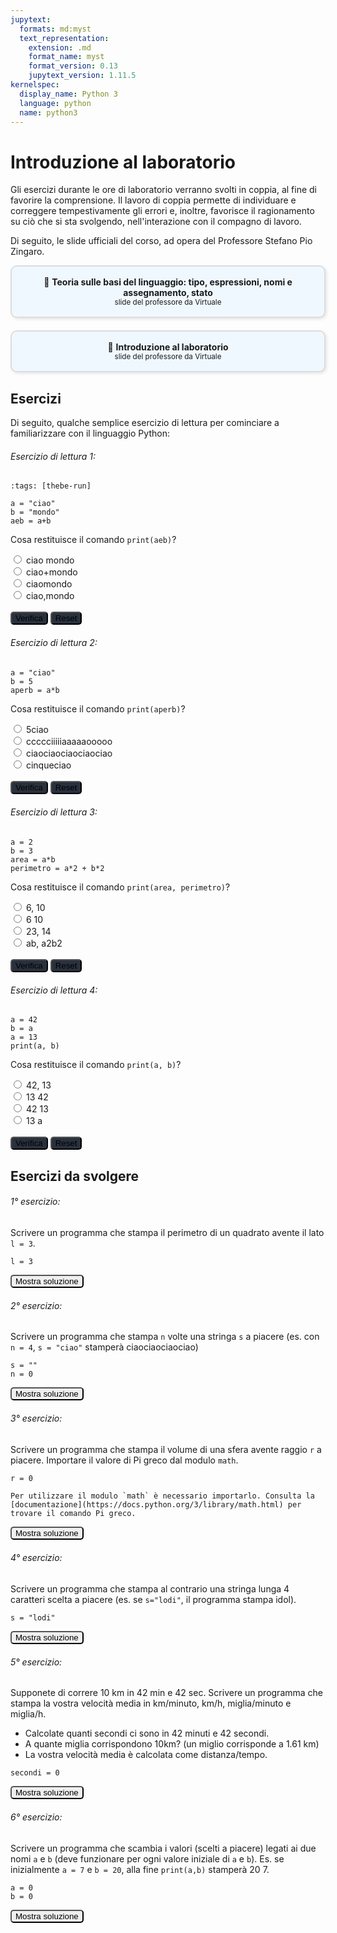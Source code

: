 ```yaml
---
jupytext:
  formats: md:myst
  text_representation:
    extension: .md
    format_name: myst
    format_version: 0.13
    jupytext_version: 1.11.5
kernelspec:
  display_name: Python 3
  language: python
  name: python3
---
```


# Introduzione al laboratorio

Gli esercizi durante le ore di laboratorio verranno svolti in coppia, al fine di favorire la comprensione. Il lavoro di coppia permette di individuare e correggere tempestivamente gli errori e, inoltre, favorisce il ragionamento su ciò che si sta svolgendo, nell'interazione con il compagno di lavoro.

Di seguito, le slide ufficiali del corso, ad opera del Professore Stefano Pio Zingaro.

<a href="https://virtuale.unibo.it/mod/resource/view.php?id=1836002" target="_blank" style="text-decoration: none;">
  <div style="border: 2px solid #ddd; padding: 16px; border-radius: 10px; background-color: #f0f8ff; text-align: center; box-shadow: 2px 2px 5px rgba(0,0,0,0.1);">
    📎 <strong>Teoria sulle basi del linguaggio: tipo, espressioni, nomi e assegnamento, stato</strong><br>
    <small>slide del professore da Virtuale</small>
  </div>
</a>

<div style="margin-top: 20px;"></div>

<a href="https://virtuale.unibo.it/mod/resource/view.php?id=1836007" target="_blank" style="text-decoration: none;">
  <div style="border: 2px solid #ddd; padding: 16px; border-radius: 10px; background-color: #f0f8ff; text-align: center; box-shadow: 2px 2px 5px rgba(0,0,0,0.1);">
    📎 <strong>Introduzione al laboratorio</strong><br>
    <small>slide del professore da Virtuale</small>
  </div>
</a>

## Esercizi

Di seguito, qualche semplice esercizio di lettura per cominciare a familiarizzare con il linguaggio Python:

###### Esercizio di lettura 1:
```{code-cell}
:tags: [thebe-run]

a = "ciao"
b = "mondo"
aeb = a+b
```

Cosa restituisce il comando `print(aeb)`?

<form onsubmit="checkAnswer(event, 'q1_intro', 'ciaomondo', 'feedback1_intro')">
  <input type="radio" name="q1_intro" value="ciao mondo"> ciao mondo<br>
  <input type="radio" name="q1_intro" value="ciao+mondo"> ciao+mondo<br>
  <input type="radio" name="q1_intro" value="ciaomondo"> ciaomondo<br>
  <input type="radio" name="q1_intro" value="ciao,mondo"> ciao,mondo<br>
  <br>
  <input type="submit" value="Verifica" style="background-color:#29313D; border-radius:5px">
  <button type="button" style="background-color:#29313D; border-radius:5px" onclick="resetQuiz('q1_intro', 'feedback1_intro')">Reset</button>
</form>

<div style="margin-top: 20px;"></div>

<p id="feedback1_intro"></p>

<script>
function checkAnswer(event, groupName, correctValue, feedbackID) {
  event.preventDefault();
  const choices = document.getElementsByName(groupName);
  let selected = null;
  for (const choice of choices) {
    if (choice.checked) {
      selected = choice.value;
      break;
    }
  }

  const feedback = document.getElementById(feedbackID);
  if (selected === correctValue) {
    feedback.innerHTML = "✅ Corretto!";
  } else if (selected) {
    feedback.innerHTML = "❌ Sbagliato. Riprova.";
  } else {
    feedback.innerHTML = "⚠️ Seleziona una risposta prima di verificare.";
  }
}

function resetQuiz(groupName, feedbackID) {
  const choices = document.getElementsByName(groupName);
  for (const choice of choices) {
    choice.checked = false;
  }
  document.getElementById(feedbackID).innerHTML = "";
}
</script>




###### Esercizio di lettura 2:
```{code-cell}
a = "ciao" 
b = 5 
aperb = a*b 
```

Cosa restituisce il comando `print(aperb)`?

<form onsubmit="checkAnswer(event, 'q2_intro', 'ciaociaociaociaociao', 'feedback2_intro')">
  <input type="radio" name="q2_intro" value="5ciao"> 5ciao<br>
  <input type="radio" name="q2_intro" value="ccccciiiiiaaaaaooooo"> ccccciiiiiaaaaaooooo<br>
  <input type="radio" name="q2_intro" value="ciaociaociaociaociao"> ciaociaociaociaociao<br>
  <input type="radio" name="q2_intro" value="cinqueciao"> cinqueciao<br>
  <br>
  <input type="submit" value="Verifica" style="background-color:#29313D; border-radius:5px">
  <button type="button" style="background-color:#29313D; border-radius:5px" onclick="resetQuiz('q2_intro', 'feedback2_intro')">Reset</button>
</form>

<div style="margin-top: 20px;"></div>

<p id="feedback2_intro"></p>

###### Esercizio di lettura 3:
```{code-cell}
a = 2 
b = 3 
area = a*b
perimetro = a*2 + b*2 
```

Cosa restituisce il comando `print(area, perimetro)`?

<form onsubmit="checkAnswer(event, 'q3_intro', '6 10', 'feedback3_intro')">
  <input type="radio" name="q3_intro" value="6, 10"> 6, 10<br>
  <input type="radio" name="q3_intro" value="6 10"> 6 10<br>
  <input type="radio" name="q3_intro" value="23, 14"> 23, 14<br>
  <input type="radio" name="q3_intro" value="ab, a2b2"> ab, a2b2<br>
  <br>
  <input type="submit" value="Verifica" style="background-color:#29313D; border-radius:5px">
  <button type="button" style="background-color:#29313D; border-radius:5px" onclick="resetQuiz('q3_intro', 'feedback3_intro')">Reset</button>
</form>

<div style="margin-top: 20px;"></div>

<p id="feedback3_intro"></p>

###### Esercizio di lettura 4:
```{code-cell}
a = 42 
b = a 
a = 13 
print(a, b)
```

Cosa restituisce il comando `print(a, b)`?

<form onsubmit="checkAnswer(event, 'q4_intro', '13 42', 'feedback4_intro')">
  <input type="radio" name="q4_intro" value="42, 13"> 42, 13<br>
  <input type="radio" name="q4_intro" value="13 42"> 13 42<br>
  <input type="radio" name="q4_intro" value="42 13"> 42 13<br>
  <input type="radio" name="q4_intro" value="13 a"> 13 a<br>
  <br>
  <input type="submit" value="Verifica" style="background-color:#29313D; border-radius:5px">
  <button type="button" style="background-color:#29313D; border-radius:5px" onclick="resetQuiz('q4_intro', 'feedback4_intro')">Reset</button>
</form>

<div style="margin-top: 20px;"></div>

<p id="feedback4_intro"></p>

## Esercizi da svolgere

###### 1° esercizio:

Scrivere un programma che stampa il perimetro di un quadrato avente il lato `l = 3`.

```{code-cell}
l = 3
```

<button id="show-intro1" style="border-radius:5px" onclick="document.getElementById('output-intro1').style.display='block'; document.getElementById('show-intro1').style.display='none'; document.getElementById('hide-intro1').style.display='inline';">
  Mostra soluzione
</button>

<button id="hide-intro1" style="display:none; border-radius:5px" onclick="document.getElementById('output-intro1').style.display='none'; document.getElementById('show-intro1').style.display='inline'; document.getElementById('hide-intro1').style.display='none';">
  Nascondi soluzione
</button>

<div style="margin-top: 20px;"></div>

<div id="output-intro1" style="display:none;">

```python
l = 3
perimetro = 4*l
print(perimetro)
```
</div>

###### 2° esercizio:

Scrivere un programma che stampa `n` volte una stringa `s` a piacere (es. con `n = 4`, `s = "ciao"` stamperà ciaociaociaociao)

```{code-cell}
s = ""
n = 0
```

<button id="show-intro2" style="border-radius:5px" onclick="document.getElementById('output-intro2').style.display='block'; document.getElementById('show-intro2').style.display='none'; document.getElementById('hide-intro2').style.display='inline';">
  Mostra soluzione
</button>

<button id="hide-intro2" style="display:none; border-radius:5px" onclick="document.getElementById('output-intro2').style.display='none'; document.getElementById('show-intro2').style.display='inline'; document.getElementById('hide-intro2').style.display='none';">
  Nascondi soluzione
</button>

<div style="margin-top: 20px;"></div>

<div id="output-intro2" style="display:none;">

```python
s = "ciao"
n = 4
output = s*n
print(output)
```

*Nel caso non si fosse interessati a conservare l'output in una variabile e si volesse effettuare un passaggio in meno:*

```python
s = "ciao"
n = 4
print(s*n)
```
</div>

###### 3° esercizio:

Scrivere un programma che stampa il volume di una sfera avente raggio `r` a piacere. Importare il valore di Pi greco dal modulo `math`.

```{code-cell}
r = 0
```
```{tip}
Per utilizzare il modulo `math` è necessario importarlo. Consulta la [documentazione](https://docs.python.org/3/library/math.html) per trovare il comando Pi greco.
```

<button id="show-intro3" style="border-radius:5px" onclick="document.getElementById('output-intro3').style.display='block'; document.getElementById('show-intro3').style.display='none'; document.getElementById('hide-intro3').style.display='inline';">
  Mostra soluzione
</button>

<button id="hide-intro3" style="display:none; border-radius:5px" onclick="document.getElementById('output-intro3').style.display='none'; document.getElementById('show-intro3').style.display='inline'; document.getElementById('hide-intro3').style.display='none';">
  Nascondi soluzione
</button>

<div style="margin-top: 20px;"></div>

<div id="output-intro3" style="display:none;">

```python
import math
r = 10 #qualsiasi valore di r va bene
volume = 4/3 * math.pi * r**3
print(r)
```

*In alternativa, l'importazione diretta del comando `pi` può essere una soluzione, se non si ha necessità di usare altri comandi del modulo `math`:*

```python
from math import pi
r = 10 #qualsiasi valore di r va bene
volume = 4/3 * pi * r**3
print(r)
```
</div>

###### 4° esercizio:

Scrivere un programma che stampa al contrario una stringa lunga 4 caratteri scelta a piacere (es. se `s="lodi"`, il programma stampa idol).

```{code-cell}
s = "lodi"
```

<button id="show-intro4" style="border-radius:5px" onclick="document.getElementById('output-intro4').style.display='block'; document.getElementById('show-intro4').style.display='none'; document.getElementById('hide-intro4').style.display='inline';">
  Mostra soluzione
</button>

<button id="hide-intro4" style="display:none; border-radius:5px" onclick="document.getElementById('output-intro4').style.display='none'; document.getElementById('show-intro4').style.display='inline'; document.getElementById('hide-intro4').style.display='none';">
  Nascondi soluzione
</button>

<div style="margin-top: 20px;"></div>

<div id="output-intro4" style="display:none;">

```python
s = "lodi"
print(s[::-1])
```

</div>

###### 5° esercizio:

Supponete di correre 10 km in 42 min e 42 sec. Scrivere un programma che stampa la vostra velocità media in km/minuto, km/h, miglia/minuto e miglia/h.
- Calcolate quanti secondi ci sono in 42 minuti e 42 secondi.
- A quante miglia corrispondono 10km? (un miglio corrisponde a 1.61 km)
- La vostra velocità media è calcolata come distanza/tempo.

```{code-cell}
secondi = 0
```

<button id="show-intro5" style="border-radius:5px" onclick="document.getElementById('output-intro5').style.display='block'; document.getElementById('show-intro5').style.display='none'; document.getElementById('hide-intro5').style.display='inline';">
  Mostra soluzione
</button>

<button id="hide-intro5" style="display:none; border-radius:5px" onclick="document.getElementById('output-intro5').style.display='none'; document.getElementById('show-intro5').style.display='inline'; document.getElementById('hide-intro5').style.display='none';">
  Nascondi soluzione
</button>

<div style="margin-top: 20px;"></div>

<div id="output-intro5" style="display:none;">

```python
km = 10
miglia = 10/1.61
# calcolo quanti secondi corrispondono 42min e 42sec
tempo_sec = 42*60 + 42
tempo_min = tempo_sec/60
tempo_hour = tempo_min/60
vel_km_min = km/tempo_min
vel_km_hour = km/tempo_hour
vel_miglia_min = miglia/tempo_min
vel_miglia_hour = miglia/tempo_hour
print(vel_km_min, vel_km_hour, vel_miglia_min, vel_miglia_hour)
```

```{tip}
Il risultato che si ottiene dal `print` è poco comprensibile. Per avere un `print` più chiaro, si provi a sostituire con i seguenti `print`.
```

```python
print(f"La velocità media in km/min è: {vel_km_min} km/min")
print(f"La velocità media in km/h è: {vel_km_hour} km/h")
print(f"La velocità media in miglia/min è: {vel_miglia_min} miglia/min")
print(f"La velocità media in miglia/h è: {vel_miglia_hour} miglia/h")
```

```{note}
La lettera `f` subito dopo la prima `(` permette di inserire dinamicamente variabili all'interno di una stringa per la stampa, a patto che le variabili siano inserite dentro `{}`.
```

</div>

###### 6° esercizio:

Scrivere un programma che scambia i valori (scelti a piacere) legati ai due nomi `a` e `b` (deve funzionare per ogni valore iniziale di `a` e `b`). Es. se inizialmente `a = 7` e `b = 20`, alla fine `print(a,b)` stamperà 20 7.

```{code-cell}
a = 0
b = 0
```

<button id="show-intro6" style="border-radius:5px" onclick="document.getElementById('output-intro6').style.display='block'; document.getElementById('show-intro6').style.display='none'; document.getElementById('hide-intro6').style.display='inline';">
  Mostra soluzione
</button>

<button id="hide-intro6" style="display:none; border-radius:5px" onclick="document.getElementById('output-intro6').style.display='none'; document.getElementById('show-intro6').style.display='inline'; document.getElementById('hide-intro6').style.display='none';">
  Nascondi soluzione
</button>

<div style="margin-top: 20px;"></div>

<div id="output-intro6" style="display:none;">

```python
a = 7 #qualsiasi valore di a va bene
b = 20 #qualsiasi valore di b va bene
a, b = b, a
print(a, b)
```

*In alternativa, si potrebbe anche creare una terza variabile temporanea su cui appoggiare il valore di una delle due variabili durante il cambiamento. Il metodo precedente, però, è più veloce e non porta alla creazione di nessuna variabile futile.*

```python
a = 7 #qualsiasi valore di a va bene
b = 20 #qualsiasi valore di b va bene
c = a #si parcheggia il valore di a in c, così quando a diventa b possiamo ancora prendere il valore di a, che non si trova più in a ma solo in c
a = b
b = c
print(a, b)
```
</div>